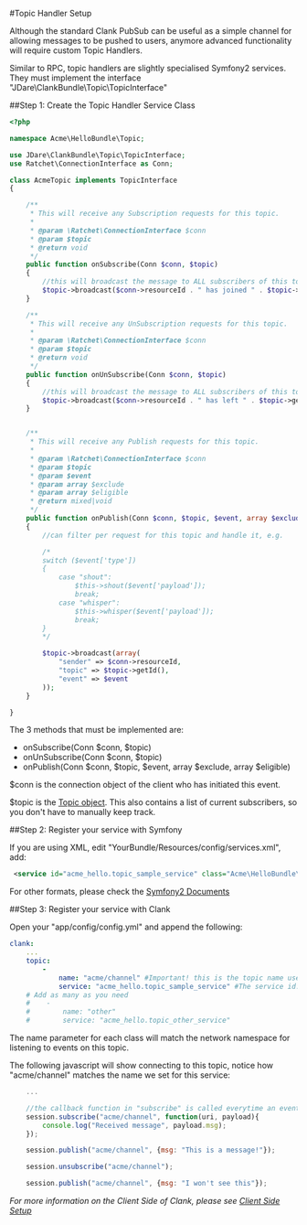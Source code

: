 #Topic Handler Setup

Although the standard Clank PubSub can be useful as a simple channel for allowing messages to be pushed to users, anymore advanced functionality will require custom Topic Handlers.

Similar to RPC, topic handlers are slightly specialised Symfony2 services. They must implement the interface "JDare\ClankBundle\Topic\TopicInterface"

##Step 1: Create the Topic Handler Service Class

```php
<?php

namespace Acme\HelloBundle\Topic;

use JDare\ClankBundle\Topic\TopicInterface;
use Ratchet\ConnectionInterface as Conn;

class AcmeTopic implements TopicInterface
{

    /**
     * This will receive any Subscription requests for this topic.
     *
     * @param \Ratchet\ConnectionInterface $conn
     * @param $topic
     * @return void
     */
    public function onSubscribe(Conn $conn, $topic)
    {
        //this will broadcast the message to ALL subscribers of this topic.
        $topic->broadcast($conn->resourceId . " has joined " . $topic->getId());
    }

    /**
     * This will receive any UnSubscription requests for this topic.
     *
     * @param \Ratchet\ConnectionInterface $conn
     * @param $topic
     * @return void
     */
    public function onUnSubscribe(Conn $conn, $topic)
    {
        //this will broadcast the message to ALL subscribers of this topic.
        $topic->broadcast($conn->resourceId . " has left " . $topic->getId());
    }


    /**
     * This will receive any Publish requests for this topic.
     *
     * @param \Ratchet\ConnectionInterface $conn
     * @param $topic
     * @param $event
     * @param array $exclude
     * @param array $eligible
     * @return mixed|void
     */
    public function onPublish(Conn $conn, $topic, $event, array $exclude, array $eligible)
    {
        //can filter per request for this topic and handle it, e.g.

        /*
        switch ($event['type'])
        {
            case "shout":
                $this->shout($event['payload']);
                break;
            case "whisper":
                $this->whisper($event['payload']);
                break;
        }
        */

        $topic->broadcast(array(
            "sender" => $conn->resourceId,
            "topic" => $topic->getId(),
            "event" => $event
        ));
    }

}
```

The 3 methods that must be implemented are:

* onSubscribe(Conn $conn, $topic)
* onUnSubscribe(Conn $conn, $topic)
* onPublish(Conn $conn, $topic, $event, array $exclude, array $eligible)

$conn is the connection object of the client who has initiated this event.

$topic is the [Topic object](http://socketo.me/api/class-Ratchet.Wamp.Topic.html). This also contains a list of current subscribers, so you don't have to manually keep track.

##Step 2: Register your service with Symfony

If you are using XML, edit "YourBundle/Resources/config/services.xml", add:

```xml
 <service id="acme_hello.topic_sample_service" class="Acme\HelloBundle\Topic\AcmeTopic" />
 ```

For other formats, please check the [Symfony2 Documents](http://symfony.com/doc/master/book/service_container.html)

##Step 3: Register your service with Clank

Open your "app/config/config.yml" and append the following:

```yaml
clank:
    ...
    topic:
        -
            name: "acme/channel" #Important! this is the topic name used to match to this service!
            service: "acme_hello.topic_sample_service" #The service id.
    # Add as many as you need
    #    -
    #        name: "other"
    #        service: "acme_hello.topic_other_service"
```

The name parameter for each class will match the network namespace for listening to events on this topic.

The following javascript will show connecting to this topic, notice how "acme/channel" matches the name we set for this service:

```javascript
    ...

    //the callback function in "subscribe" is called everytime an event is published in that channel.
    session.subscribe("acme/channel", function(uri, payload){
        console.log("Received message", payload.msg);
    });

    session.publish("acme/channel", {msg: "This is a message!"});

    session.unsubscribe("acme/channel");

    session.publish("acme/channel", {msg: "I won't see this"});
```

_For more information on the Client Side of Clank, please see [Client Side Setup](ClientSetup.md)_
